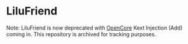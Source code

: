 LiluFriend
==========

Note: LiluFriend is now deprecated with [OpenCore](https://github.com/acidanthera/OpenCorePkg) Kext Injection (Add) coming in. This repository is archived for tracking purposes.
